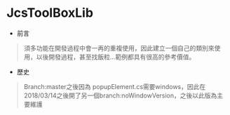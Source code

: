 # JcsToolBoxLib


* 前言

>須多功能在開發過程中會一再的重複使用，因此建立一個自己的類別來使用，以後開發過程，甚至找飯粒...範例都具有很高的參考價值。

* 歷史
>Branch:master之後因為 popupElement.cs需要windows，因此在2018/03/14之後開了另一個branch:noWindowVersion，之後以此版為主要維護




